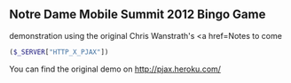 ## Notre Dame Mobile Summit 2012 Bingo Game


demonstration using the original Chris Wanstrath's <a href=Notes to come
```PHP
($_SERVER["HTTP_X_PJAX"])
```

You can find the original demo on <http://pjax.heroku.com/>

